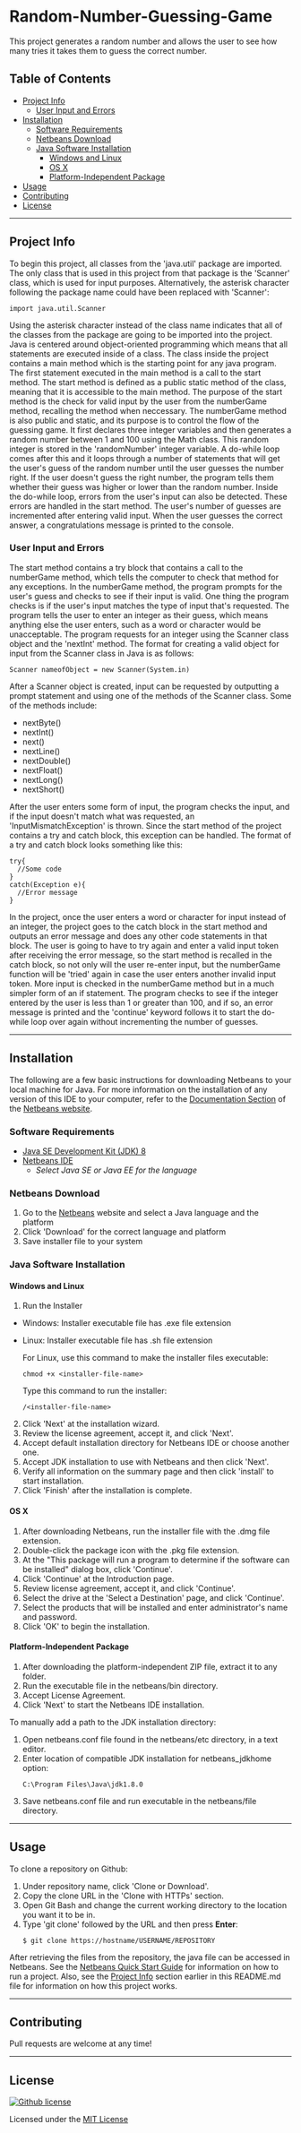# Random-Number-Guessing-Game
This project generates a random number and allows the user to see how many tries it takes them to guess the correct number.

## Table of Contents
* [Project Info](#project-info)
  * [User Input and Errors](#user-input-and-errors)
* [Installation](#installation) 
  * [Software Requirements](#software-requirements)
  * [Netbeans Download](#netbeans-download)
  * [Java Software Installation](#java-software-installation)
    * [Windows and Linux](#windows-and-linux)
    * [OS X](#os-x)
    * [Platform-Independent Package](#platform-independent-package)
* [Usage](#usage)
* [Contributing](#contributing)
* [License](#license)
  
---

## Project Info
To begin this project, all classes from the 'java.util' package are imported. The only class that is used in this project from that package is the 'Scanner' class, which is used for input purposes. Alternatively, the asterisk character following the package name could have been replaced with 'Scanner':
```
import java.util.Scanner
```
Using the asterisk character instead of the class name indicates that all of the classes from the package are going to be imported into the project. Java is centered around object-oriented programming which means that all statements are executed inside of a class. The class inside the project contains a main method which is the starting point for any java program. The first statement executed in the main method is a call to the start method. The start method is defined as a public static method of the class, meaning that it is accessible to the main method. The purpose of the start method is the check for valid input by the user from the numberGame method, recalling the method when neccessary. 
The numberGame method is also public and static, and its purpose is to control the flow of the guessing game. It first declares three integer variables and then generates a random number between 1 and 100 using the Math class. This random integer is stored in the 'randomNumber' integer variable. A do-while loop comes after this and it loops through a number of statements that will get the user's guess of the random number until the user guesses the number right. If the user doesn't guess the right number, the program tells them whether their guess was higher or lower than the random number. Inside the do-while loop, errors from the user's input can also be detected. These errors are handled in the start method. The user's number of guesses are incremented after entering valid input. When the user guesses the correct answer, a congratulations message is printed to the console. 

### User Input and Errors
The start method contains a try block that contains a call to the numberGame method, which tells the computer to check that method for any exceptions. In the numberGame method, the program prompts for the user's guess and checks to see if their input is valid. One thing the program checks is if the user's input matches the type of input that's requested. The program tells the user to enter an integer as their guess, which means anything else the user enters, such as a word or character would be unacceptable. The program requests for an integer using the Scanner class object and the 'nextInt' method. The format for creating a valid object for input from the Scanner class in Java is as follows:
```
Scanner nameofObject = new Scanner(System.in)
```
After a Scanner object is created, input can be requested by outputting a prompt statement and using one of the methods of the Scanner class. Some of the methods include:
* nextByte()
* nextInt()
* next()
* nextLine()
* nextDouble()
* nextFloat()
* nextLong()
* nextShort()

After the user enters some form of input, the program checks the input, and if the input doesn't match what was requested, an 'InputMismatchException' is thrown. Since the start method of the project contains a try and catch block, this exception can be handled. The format of a try and catch block looks something like this:
```
try{
  //Some code
}
catch(Exception e){
  //Error message
}
```
In the project, once the user enters a word or character for input instead of an integer, the project goes to the catch block in the start method and outputs an error message and does any other code statements in that block. The user is going to have to try again and enter a valid input token after receiving the error message, so the start method is recalled in the catch block, so not only will the user re-enter input, but the numberGame function will be 'tried' again in case the user enters another invalid input token. More input is checked in the numberGame method but in a much simpler form of an if statement. The program checks to see if the integer entered by the user is less than 1 or greater than 100, and if so, an error message is printed and the 'continue' keyword follows it to start the do-while loop over again without incrementing the number of guesses.

---

## Installation 
The following are a few basic instructions for downloading Netbeans to your local machine for Java. For more information on the installation of any version of this IDE to your computer, refer to the [Documentation Section](https://netbeans.org/kb/?utm_source=netbeans&utm_campaign=welcomepage) of the [Netbeans website](https://netbeans.org/).
### Software Requirements
* [Java SE Development Kit (JDK) 8](http://www.oracle.com/technetwork/java/javase/downloads/index.html)
* [Netbeans IDE](https://netbeans.org/downloads/)
  * *Select Java SE or Java EE for the language*

### Netbeans Download
1. Go to the [Netbeans](https://netbeans.org/downloads/) website and select a Java language and the platform
2. Click 'Download' for the correct language and platform
3. Save installer file to your system

### Java Software Installation

#### Windows and Linux
1. Run the Installer
  * Windows: Installer executable file has .exe file extension
  * Linux: Installer executable file has .sh file extension
  
    For Linux, use this command to make the installer files executable:
    ```
    chmod +x <installer-file-name>
    ```
    Type this command to run the installer:
    ```
    /<installer-file-name>
    ```
2. Click 'Next' at the installation wizard.
3. Review the license agreement, accept it, and click 'Next'.
4. Accept default installation directory for Netbeans IDE or choose another one.
5. Accept JDK installation to use with Netbeans and then click 'Next'.
6. Verify all information on the summary page and then click 'install' to start installation.
7. Click 'Finish' after the installation is complete.

#### OS X
1. After downloading Netbeans, run the installer file with the .dmg file extension.
2. Double-click the package icon with the .pkg file extension.
3. At the "This package will run a program to determine if the software can be installed" dialog box, click 'Continue'.
4. Click 'Continue' at the Introduction page.
5. Review license agreement, accept it, and click 'Continue'.
6. Select the drive at the 'Select a Destination' page, and click 'Continue'.
7. Select the products that will be installed and enter administrator's name and password.
8. Click 'OK' to begin the installation.

#### Platform-Independent Package
1. After downloading the platform-independent ZIP file, extract it to any folder.
2. Run the executable file in the netbeans/bin directory.
3. Accept License Agreement.
4. Click 'Next' to start the Netbeans IDE installation.

To manually add a path to the JDK installation directory:
1. Open netbeans.conf file found in the netbeans/etc directory, in a text editor.
2. Enter location of compatible JDK installation for netbeans_jdkhome option:
   ```
   C:\Program Files\Java\jdk1.8.0
   ```
3. Save netbeans.conf file and run executable in the netbeans/file directory.

--- 

## Usage
To clone a repository on Github:
1. Under repository name, click 'Clone or Download'.
2. Copy the clone URL in the 'Clone with HTTPs' section.
3. Open Git Bash and change the current working directory to the location you want it to be in.
4. Type 'git clone' followed by the URL and then press **Enter**:
   ```
   $ git clone https://hostname/USERNAME/REPOSITORY
   ``` 
After retrieving the files from the repository, the java file can be accessed in Netbeans. See the [Netbeans Quick Start Guide](https://netbeans.org/kb/docs/java/quickstart.html) for information on how to run a project. Also, see the [Project Info](#project-info) section earlier in this README.md file for information on how this project works.

---

## Contributing
Pull requests are welcome at any time!

---

## License
[![Github license](https://img.shields.io/github/license/jaydenduncan/Random-Number-Guessing-Game)](https://github.com/jaydenduncan/Random-Number-Guessing-Game/blob/master/LICENSE)

Licensed under the [MIT License](https://opensource.org/licenses/MIT)
